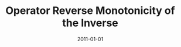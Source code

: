 ---
title: "Operator Reverse Monotonicity of the Inverse"
collection: publications
link: https://doi.org/10.4169/amer.math.monthly.118.01.082
venue: "American Mathematical Monthly"
date: 2011-01-01
excerpt: "(Mathematics) Simple proof of reverse monotonicity of the inverse of positive definite matrices based on [convex conjugate](https://en.wikipedia.org/wiki/Convex_conjugate) functions."
---